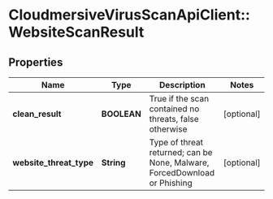 # CloudmersiveVirusScanApiClient::WebsiteScanResult

## Properties
Name | Type | Description | Notes
------------ | ------------- | ------------- | -------------
**clean_result** | **BOOLEAN** | True if the scan contained no threats, false otherwise | [optional] 
**website_threat_type** | **String** | Type of threat returned; can be None, Malware, ForcedDownload or Phishing | [optional] 


